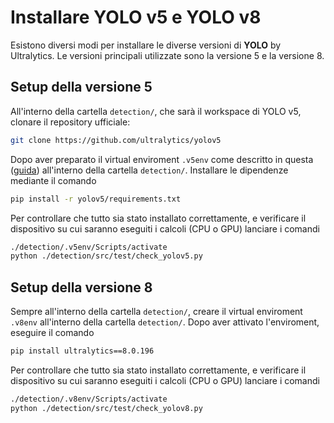 # Installare YOLO v5 e YOLO v8

Esistono diversi modi per installare le diverse versioni di **YOLO** by Ultralytics. Le versioni principali utilizzate sono la versione 5 e la versione 8.


## Setup della versione 5

All'interno della cartella `detection/`, che sarà il workspace di YOLO v5, clonare il repository ufficiale:
```sh
git clone https://github.com/ultralytics/yolov5
```
Dopo aver preparato il virtual enviroment `.v5env` come descritto in questa ([guida](./CUDA%20on%20Windows.md)) all'interno della cartella `detection/`.
Installare le dipendenze mediante il comando
```sh
pip install -r yolov5/requirements.txt
```

Per controllare che tutto sia stato installato correttamente, e verificare il dispositivo su cui saranno eseguiti i calcoli (CPU o GPU) lanciare i comandi
```sh
./detection/.v5env/Scripts/activate
python ./detection/src/test/check_yolov5.py
```



## Setup della versione 8

Sempre all'interno della cartella `detection/`, creare il virtual enviroment `.v8env` all'interno della cartella `detection/`.
Dopo aver attivato l'enviroment, eseguire il comando
```sh
pip install ultralytics==8.0.196
```

Per controllare che tutto sia stato installato correttamente, e verificare il dispositivo su cui saranno eseguiti i calcoli (CPU o GPU) lanciare i comandi
```sh
./detection/.v8env/Scripts/activate
python ./detection/src/test/check_yolov8.py
```

